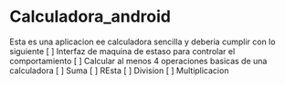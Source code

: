 # Calculadora_android
Esta es una aplicacion ee calculadora sencilla
y deberia cumplir con lo siguiente
[ ] Interfaz de maquina de estaso para controlar el comportamiento
[ ] Calcular al menos 4 operaciones basicas de una calculadora
    [ ] Suma
    [ ] REsta
    [ ] Division
    [ ] Multiplicacion 